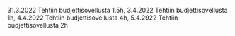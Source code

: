 31.3.2022 Tehtiin budjettisovellusta 1.5h, 
3.4.2022 Tehtiin budjettisovellusta 1h,
4.4.2022 Tehtiin budjettisovellusta 4h, 
5.4.2922 Tehtiin budjettisovellusta 2h
